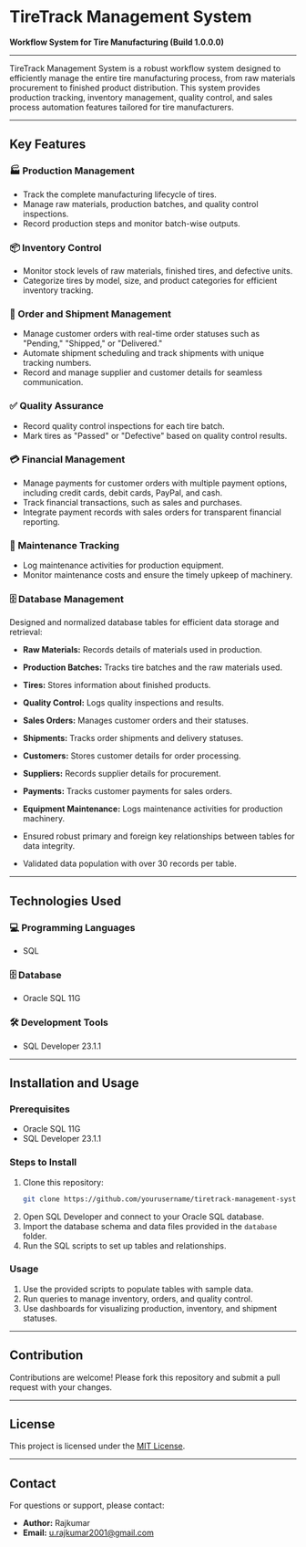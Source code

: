 # TireTrack Management System

**Workflow System for Tire Manufacturing (Build 1.0.0.0)**

---

TireTrack Management System is a robust workflow system designed to efficiently manage the entire tire manufacturing process, from raw materials procurement to finished product distribution. This system provides production tracking, inventory management, quality control, and sales process automation features tailored for tire manufacturers.

---

## Key Features

### 🏭 Production Management

- Track the complete manufacturing lifecycle of tires.
- Manage raw materials, production batches, and quality control inspections.
- Record production steps and monitor batch-wise outputs.

### 📦 Inventory Control

- Monitor stock levels of raw materials, finished tires, and defective units.
- Categorize tires by model, size, and product categories for efficient inventory tracking.

### 🚚 Order and Shipment Management

- Manage customer orders with real-time order statuses such as "Pending," "Shipped," or "Delivered."
- Automate shipment scheduling and track shipments with unique tracking numbers.
- Record and manage supplier and customer details for seamless communication.

### ✅ Quality Assurance

- Record quality control inspections for each tire batch.
- Mark tires as "Passed" or "Defective" based on quality control results.

### 💳 Financial Management

- Manage payments for customer orders with multiple payment options, including credit cards, debit cards, PayPal, and cash.
- Track financial transactions, such as sales and purchases.
- Integrate payment records with sales orders for transparent financial reporting.

### 🔧 Maintenance Tracking

- Log maintenance activities for production equipment.
- Monitor maintenance costs and ensure the timely upkeep of machinery.

### 🗄️ Database Management

Designed and normalized database tables for efficient data storage and retrieval:

- **Raw Materials:** Records details of materials used in production.

- **Production Batches:** Tracks tire batches and the raw materials used.

- **Tires:** Stores information about finished products.

- **Quality Control:** Logs quality inspections and results.

- **Sales Orders:** Manages customer orders and their statuses.

- **Shipments:** Tracks order shipments and delivery statuses.

- **Customers:** Stores customer details for order processing.

- **Suppliers:** Records supplier details for procurement.

- **Payments:** Tracks customer payments for sales orders.

- **Equipment Maintenance:** Logs maintenance activities for production machinery.

- Ensured robust primary and foreign key relationships between tables for data integrity.

- Validated data population with over 30 records per table.

---

## Technologies Used

### 💻 Programming Languages

- SQL

### 🗄️ Database

- Oracle SQL 11G

### 🛠️ Development Tools

- SQL Developer 23.1.1

---

## Installation and Usage

### Prerequisites

- Oracle SQL 11G
- SQL Developer 23.1.1

### Steps to Install

1. Clone this repository:
   ```bash
   git clone https://github.com/yourusername/tiretrack-management-system.git
   ```
2. Open SQL Developer and connect to your Oracle SQL database.
3. Import the database schema and data files provided in the `database` folder.
4. Run the SQL scripts to set up tables and relationships.

### Usage

1. Use the provided scripts to populate tables with sample data.
2. Run queries to manage inventory, orders, and quality control.
3. Use dashboards for visualizing production, inventory, and shipment statuses.

---






## Contribution

Contributions are welcome! Please fork this repository and submit a pull request with your changes.

---

## License

This project is licensed under the [MIT License](LICENSE).

---

## Contact

For questions or support, please contact:

- **Author:** Rajkumar
- **Email:** u.rajkumar2001@gmail.com





